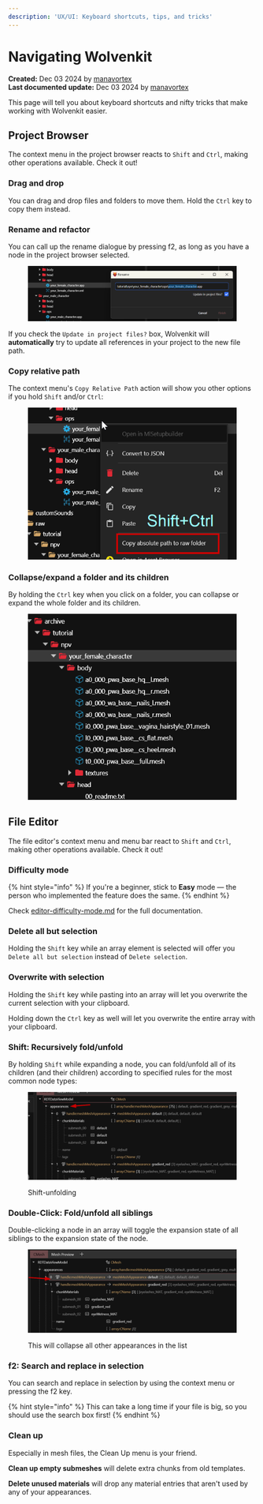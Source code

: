 ```yaml
---
description: 'UX/UI: Keyboard shortcuts, tips, and tricks'
---
```


# Navigating Wolvenkit

**Created:** Dec 03 2024 by [manavortex](https://app.gitbook.com/u/NfZBoxGegfUqB33J9HXuCs6PVaC3 "mention")\
**Last documented update:** Dec 03 2024 by [manavortex](https://app.gitbook.com/u/NfZBoxGegfUqB33J9HXuCs6PVaC3 "mention")

This page will tell you about keyboard shortcuts and nifty tricks that make working with Wolvenkit easier.

## Project Browser

The context menu in the project browser reacts to `Shift` and `Ctrl`, making other operations available. Check it out!

### Drag and drop

You can drag and drop files and folders to move them. Hold the `Ctrl` key to copy them instead.

### Rename and refactor

You can call up the rename dialogue by pressing f2, as long as you have a node in the project browser selected.

<figure><img src="../../.gitbook/assets/ux_ui_rename.png" alt=""><figcaption></figcaption></figure>

If you check the `Update in project files?` box, Wolvenkit will **automatically** try to update all references in your project to the new file path.

### Copy relative path

The context menu's `Copy Relative Path` action will show you other options if you hold `Shift` and/or `Ctrl`:

<figure><img src="../../.gitbook/assets/ux_ui_copy_relative_path.png" alt=""><figcaption></figcaption></figure>

### Collapse/expand a folder and its children

By holding the `Ctrl` key when you click on a folder, you can collapse or expand the whole folder and its children.

<figure><img src="../../.gitbook/assets/ux_ui_collapse_recursively.png" alt=""><figcaption></figcaption></figure>

## File Editor

The file editor's context menu and menu bar react to `Shift` and `Ctrl`, making other operations available. Check it out!

### Difficulty mode

{% hint style="info" %}
If you're a beginner, stick to **Easy** mode — the person who implemented the feature does the same.
{% endhint %}

Check [editor-difficulty-mode.md](../editor/file-editor/editor-difficulty-mode.md "mention") for the full documentation.&#x20;

### Delete all but selection

Holding the `Shift` key while an array element is selected will offer you `Delete all but selection`  instead of `Delete selection`.

### Overwrite with selection

Holding the `Shift` key while pasting into an array will let you overwrite the current selection with your clipboard.

Holding down the `Ctrl` key as well will let you overwrite the entire array with your clipboard.

### Shift: Recursively fold/unfold

By holding `Shift` while  expanding a node, you can fold/unfold all of its children (and their children) according to specified rules for the most common node types:

<figure><img src="../../.gitbook/assets/ux_ui_recursive_fold.png" alt=""><figcaption><p>Shift-unfolding </p></figcaption></figure>

### Double-Click: Fold/unfold all siblings

Double-clicking a node in an array will toggle the expansion state of all siblings to the expansion state of the node.

<figure><img src="../../.gitbook/assets/ux_ui_double_clicking.png" alt=""><figcaption><p>This will collapse all other appearances in the list</p></figcaption></figure>

### f2: Search and replace in selection

You can search and replace in selection by using the context menu or pressing the f2 key.&#x20;

{% hint style="info" %}
This can take a long time if your file is big, so you should use the search box first!
{% endhint %}

### Clean up

Especially in mesh files, the Clean Up menu is your friend.&#x20;

**Clean up empty submeshes** will delete extra chunks from old templates.&#x20;

**Delete unused materials** will drop any material entries that aren't used by any of your appearances.

